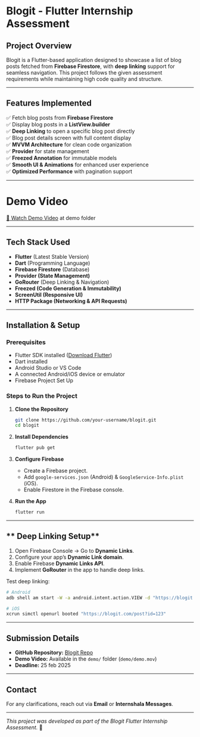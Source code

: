 # **Blogit - Flutter Internship Assessment**  

## **Project Overview**  
Blogit is a Flutter-based application designed to showcase a list of blog posts fetched from **Firebase Firestore**, with **deep linking** support for seamless navigation. This project follows the given assessment requirements while maintaining high code quality and structure.  

---

## **Features Implemented**  
✅ Fetch blog posts from **Firebase Firestore**  
✅ Display blog posts in a **ListView.builder**  
✅ **Deep Linking** to open a specific blog post directly  
✅ Blog post details screen with full content display  
✅ **MVVM Architecture** for clean code organization  
✅ **Provider** for state management  
✅ **Freezed Annotation** for immutable models  
✅ **Smooth UI & Animations** for enhanced user experience  
✅ **Optimized Performance** with pagination support  

---


# Demo Video  
[🎥 Watch Demo Video](demo/demo.mov)
at demo folder

---

## **Tech Stack Used**  
- **Flutter** (Latest Stable Version)  
- **Dart** (Programming Language)  
- **Firebase Firestore** (Database)  
- **Provider (State Management)**  
- **GoRouter** (Deep Linking & Navigation)  
- **Freezed (Code Generation & Immutability)**  
- **ScreenUtil (Responsive UI)**  
- **HTTP Package (Networking & API Requests)**  

---

## **Installation & Setup**  

### **Prerequisites**  
- Flutter SDK installed ([Download Flutter](https://flutter.dev/docs/get-started/install))  
- Dart installed  
- Android Studio or VS Code  
- A connected Android/iOS device or emulator  
- Firebase Project Set Up  

### **Steps to Run the Project**  

1. **Clone the Repository**  
   ```sh
   git clone https://github.com/your-username/blogit.git  
   cd blogit  
   ```  
2. **Install Dependencies**  
   ```sh
   flutter pub get  
   ```  
3. **Configure Firebase**  
   - Create a Firebase project.  
   - Add `google-services.json` (Android) & `GoogleService-Info.plist` (iOS).  
   - Enable Firestore in the Firebase console.  

4. **Run the App**  
   ```sh
   flutter run  
   ```  

---

## ** Deep Linking Setup**  

1. Open Firebase Console → Go to **Dynamic Links**.  
2. Configure your app’s **Dynamic Link domain**.  
3. Enable Firebase **Dynamic Links API**.  
4. Implement **GoRouter** in the app to handle deep links.  

Test deep linking:  

```sh
# Android  
adb shell am start -W -a android.intent.action.VIEW -d "https://blogit.com/post?id=123" your.package.name  

# iOS  
xcrun simctl openurl booted "https://blogit.com/post?id=123"  
```  

---

## **Submission Details**  
- **GitHub Repository:** [Blogit Repo](https://github.com/your-username/blogit)  
- **Demo Video:** Available in the `demo/` folder (`demo/demo.mov`)  
- **Deadline:** 25 feb 2025
  

---

## **Contact**  
For any clarifications, reach out via **Email** or **Internshala Messages**.  

---  

_This project was developed as part of the Blogit Flutter Internship Assessment._ 🚀  
